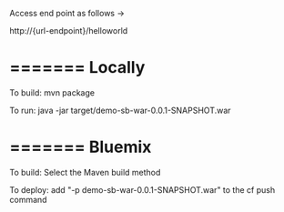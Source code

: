 Access end point as follows ->

http://{url-endpoint}/helloworld

=======
Locally
=======
To build:
mvn package

To run:
java -jar target/demo-sb-war-0.0.1-SNAPSHOT.war

=======
Bluemix
=======
To build:
Select the Maven build method

To deploy:
add "-p demo-sb-war-0.0.1-SNAPSHOT.war" to the cf push command
